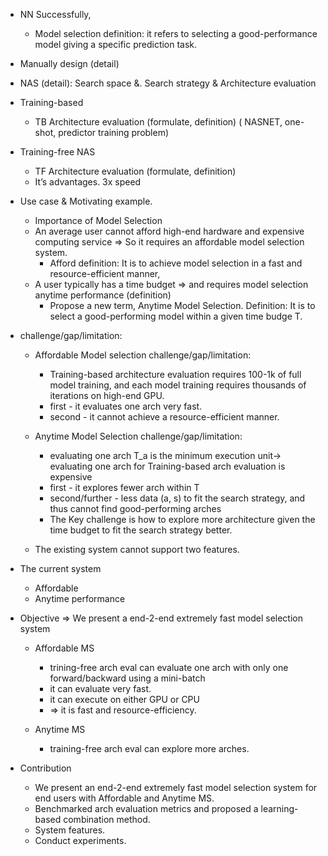 - NN Successfully,
  - Model selection definition: it refers to selecting a good-performance model giving a specific prediction task. 

- Manually design (detail) 

- NAS (detail): Search space &. Search strategy & Architecture evaluation

- Training-based 

  - TB Architecture evaluation (formulate, definition) ( NASNET, one-shot, predictor training problem)

- Training-free NAS

  - TF Architecture evaluation (formulate, definition)
  - It’s advantages. 3x speed

- Use case & Motivating example.

  - Importance of Model Selection
  - An average user cannot afford high-end hardware and expensive computing service => So it requires an affordable model selection system.
    - Afford definition: It is to achieve model selection in a fast and resource-efficient manner,
  - A user typically has a time budget => and requires model selection anytime performance (definition)
    - Propose a new term, Anytime Model Selection. Definition: It is to select a good-performing model within a given time budge T.

- challenge/gap/limitation:

  - Affordable Model selection challenge/gap/limitation:

    - Training-based architecture evaluation requires 100-1k of full model training, and each model training requires thousands of iterations on high-end GPU. 
    - first - it evaluates one arch very fast. 
    - second - it cannot achieve a resource-efficient manner.

  - Anytime Model Selection challenge/gap/limitation: 
    - evaluating one arch T_a is the minimum execution unit-> evaluating one arch for Training-based arch evaluation is expensive
    - first - it explores fewer arch within T
    - second/further - less data (a, s) to fit the search strategy, and thus cannot find good-performing arches
    - The Key challenge is how to explore more architecture given the time budget to fit the search strategy better.

  - The existing system cannot support two features.

- The current system  
   
  - Affordable 
  - Anytime performance

- Objective => We present a end-2-end extremely fast model selection system 

  - Affordable MS

    - trining-free arch eval can evaluate one arch with only one forward/backward using a mini-batch 
    - it can evaluate very fast. 
    - it can execute on either GPU or CPU
    - => it is fast and resource-efficiency.

  - Anytime MS

    - training-free arch eval can explore more arches.

- Contribution

  - We present an end-2-end extremely fast model selection system for end users with Affordable and Anytime MS.
  - Benchmarked arch evaluation metrics and proposed a learning-based combination method.
  - System features.
  - Conduct experiments.

